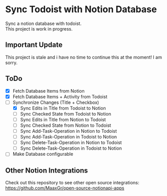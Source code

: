 # Sync Todoist with Notion Database

Sync a notion database with todoist.  
This project is work in progress. 

## Important Update

This project is stale and i have no time to continue this at the moment!
I am sorry.


## ToDo

- [x] Fetch Database Items from Notion  
- [x] Fetch Database Items + Activity from Todoist  
- [ ] Synchronize Changes (Title + Checkbox)
    - [x] Sync Edits in Title from Todoist to Notion
    - [ ] Sync Checked State from Todoist to Notion
    - [ ] Sync Edits in Title from Notion to Todoist
    - [ ] Sync Checked State from Notion to Todoist
    - [ ] Sync Add-Task-Operation in Notion to Todoist
    - [ ] Sync Add-Task-Operation in Todoist to Notion
    - [ ] Sync Delete-Task-Operation in Notion to Todoist
    - [ ] Sync Delete-Task-Operation in Todoist to Notion
- [ ] Make Database configurable

## Other Notion Integrations

Check out this repository to see other open source integrations:
https://github.com/MaaxGr/open-source-notionapi-apps
